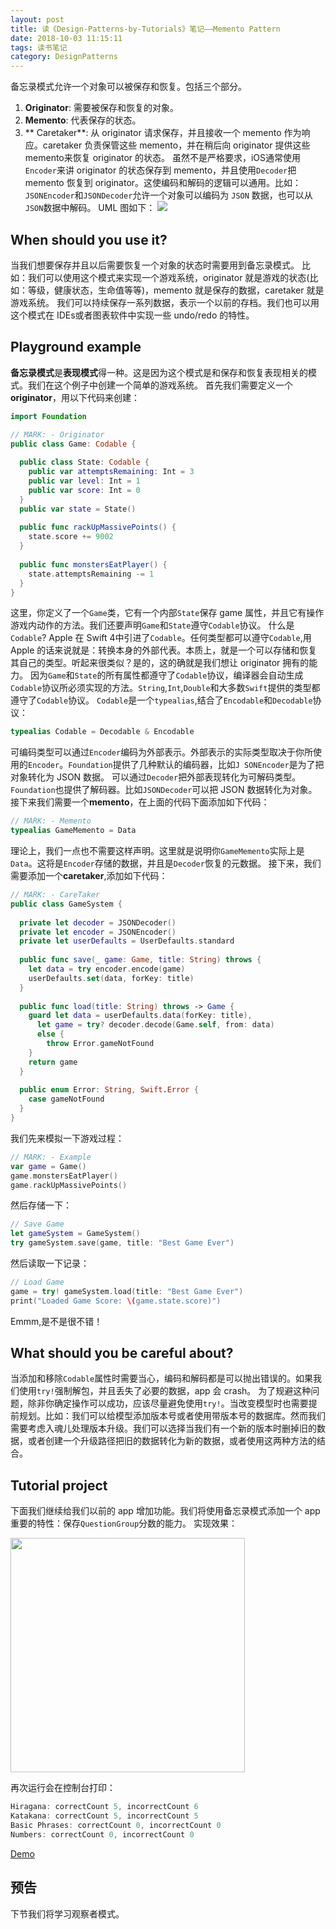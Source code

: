 ```yaml
---
layout: post
title: 读《Design-Patterns-by-Tutorials》笔记——Memento Pattern
date: 2018-10-03 11:15:11
tags: 读书笔记
category: DesignPatterns
---
```

备忘录模式允许一个对象可以被保存和恢复。包括三个部分。
1. **Originator**: 需要被保存和恢复的对象。
2. **Memento**: 代表保存的状态。
3. ** Caretaker**: 从 originator 请求保存，并且接收一个 memento 作为响应。caretaker 负责保管这些 memento，并在稍后向 originator 提供这些 memento来恢复 originator 的状态。
虽然不是严格要求，iOS通常使用`Encoder`来讲 originator 的状态保存到 memento，并且使用`Decoder`把 memento 恢复到 originator。这使编码和解码的逻辑可以通用。比如：`JSONEncoder`和`JSONDecoder`允许一个对象可以编码为 `JSON` 数据，也可以从`JSON`数据中解码。
UML 图如下：
![](https://nightwish.oss-cn-beijing.aliyuncs.com/1538272701.png)

<!-- more -->

## When should you use it?

当我们想要保存并且以后需要恢复一个对象的状态时需要用到备忘录模式。
比如：我们可以使用这个模式来实现一个游戏系统，originator 就是游戏的状态(比如：等级，健康状态，生命值等等)，memento 就是保存的数据，caretaker 就是游戏系统。
我们可以持续保存一系列数据，表示一个以前的存档。我们也可以用这个模式在 IDEs或者图表软件中实现一些 undo/redo 的特性。

## Playground example

**备忘录模式**是**表现模式**得一种。这是因为这个模式是和保存和恢复表现相关的模式。我们在这个例子中创建一个简单的游戏系统。
首先我们需要定义一个 **originator**，用以下代码来创建：
```swift
import Foundation

// MARK: - Originator
public class Game: Codable {
  
  public class State: Codable {
    public var attemptsRemaining: Int = 3
    public var level: Int = 1
    public var score: Int = 0
  }
  public var state = State()
  
  public func rackUpMassivePoints() {
    state.score += 9002
  }
  
  public func monstersEatPlayer() {
    state.attemptsRemaining -= 1
  }
}
```
这里，你定义了一个`Game`类，它有一个内部`State`保存 game 属性，并且它有操作游戏内动作的方法。我们还要声明`Game`和`State`遵守`Codable`协议。
什么是`Codable`? Apple 在 Swift 4中引进了`Codable`。任何类型都可以遵守`Codable`,用 Apple 的话来说就是：转换本身的外部代表。本质上，就是一个可以存储和恢复其自己的类型。听起来很类似？是的，这的确就是我们想让 originator 拥有的能力。
因为`Game`和`State`的所有属性都遵守了`Codable`协议，编译器会自动生成`Codable`协议所必须实现的方法。`String`,`Int`,`Double`和大多数`Swift`提供的类型都遵守了`Codable`协议。
`Codable`是一个`typealias`,结合了`Encodable`和`Decodable`协议：
```swift
typealias Codable = Decodable & Encodable
```
可编码类型可以通过`Encoder`编码为外部表示。外部表示的实际类型取决于你所使用的`Encoder`。`Foundation`提供了几种默认的编码器，比如`J SONEncoder`是为了把对象转化为 JSON 数据。
可以通过`Decoder`把外部表现转化为可解码类型。`Foundation`也提供了解码器。比如`JSONDecoder`可以把 JSON 数据转化为对象。
接下来我们需要一个**memento**，在上面的代码下面添加如下代码：
```swift
// MARK: - Memento
typealias GameMemento = Data
```
理论上，我们一点也不需要这样声明。这里就是说明你`GameMemento`实际上是`Data`。这将是`Encoder`存储的数据，并且是`Decoder`恢复的元数据。
接下来，我们需要添加一个**caretaker**,添加如下代码：
```swift
// MARK: - CareTaker
public class GameSystem {
  
  private let decoder = JSONDecoder()
  private let encoder = JSONEncoder()
  private let userDefaults = UserDefaults.standard
  
  public func save(_ game: Game, title: String) throws {
    let data = try encoder.encode(game)
    userDefaults.set(data, forKey: title)
  }
  
  public func load(title: String) throws -> Game {
    guard let data = userDefaults.data(forKey: title),
      let game = try? decoder.decode(Game.self, from: data)
      else {
        throw Error.gameNotFound
    }
    return game
  }
  
  public enum Error: String, Swift.Error {
    case gameNotFound
  }
}
```
我们先来模拟一下游戏过程：
```swift
// MARK: - Example
var game = Game()
game.monstersEatPlayer()
game.rackUpMassivePoints()
```
然后存储一下：
```swift
// Save Game
let gameSystem = GameSystem()
try gameSystem.save(game, title: "Best Game Ever")
```
然后读取一下记录：
```swift
// Load Game
game = try! gameSystem.load(title: "Best Game Ever")
print("Loaded Game Score: \(game.state.score)")
```
Emmm,是不是很不错！

## What should you be careful about?

当添加和移除`Codable`属性时需要当心，编码和解码都是可以抛出错误的。如果我们使用`try!`强制解包，并且丢失了必要的数据，app 会 crash。
为了规避这种问题，除非你确定操作可以成功，应该尽量避免使用`try!`。当改变模型时也需要提前规划。比如：我们可以给模型添加版本号或者使用带版本号的数据库。然而我们需要考虑入魂儿处理版本升级。我们可以选择当我们有一个新的版本时删掉旧的数据，或者创建一个升级路径把旧的数据转化为新的数据，或者使用这两种方法的结合。

## Tutorial project

下面我们继续给我们以前的 app 增加功能。我们将使用备忘录模式添加一个 app 重要的特性：保存`QuestionGroup`分数的能力。
实现效果：

<img src="https://nightwish.oss-cn-beijing.aliyuncs.com/2018-10-03%2010.57.41.gif" width="375px" />

再次运行会在控制台打印：
```swift
Hiragana: correctCount 5, incorrectCount 6
Katakana: correctCount 5, incorrectCount 5
Basic Phrases: correctCount 0, incorrectCount 0
Numbers: correctCount 0, incorrectCount 0
```
[Demo](https://github.com/zhangdongpo/LearnDesignPattern/tree/Memento)

## 预告

下节我们将学习观察者模式。